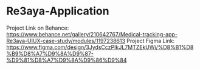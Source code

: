 # Re3aya-Application
Project Link on Behance: 
https://www.behance.net/gallery/210642767/Medical-tracking-app-Re3aya-UIUX-case-study/modules/1197238613
Project Figma Link:
https://www.figma.com/design/3JydsCczPIkJL7MTZEkUWi/%D8%B1%D8%B9%D8%A7%D9%8A%D9%87-%D9%81%D8%A7%D9%8A%D9%86%D9%84
